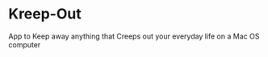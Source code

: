 Kreep-Out
=========

App to Keep away anything that Creeps out your everyday life on a Mac OS computer
